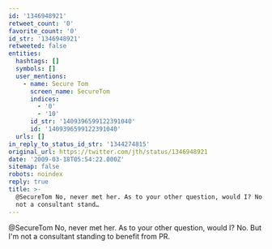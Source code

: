 ```yaml
---
id: '1346948921'
retweet_count: '0'
favorite_count: '0'
id_str: '1346948921'
retweeted: false
entities:
  hashtags: []
  symbols: []
  user_mentions:
    - name: Secure Tom
      screen_name: SecureTom
      indices:
        - '0'
        - '10'
      id_str: '1409396599122391040'
      id: '1409396599122391040'
  urls: []
in_reply_to_status_id_str: '1344274815'
original_url: https://twitter.com/jth/status/1346948921
date: '2009-03-18T05:54:22.000Z'
sitemap: false
robots: noindex
reply: true
title: >-
  @SecureTom No, never met her. As to your other question, would I? No. But I'm
  not a consultant stand…
---
```


@SecureTom No, never met her. As to your other question, would I? No. But I'm not a consultant standing to benefit from PR.